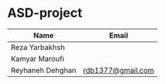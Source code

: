 # ASD-project



| Name	         |Email|
|----------------|--------------|
| Reza Yarbakhsh  |      |
| Kamyar Maroufi |      |
| Reyhaneh Dehghan   |rdb1377@gmail.com      |
